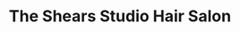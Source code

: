 ---
title: "The Shears Studio Hair Salon"
url: /denton/the-shears-studio-hair-salon/
shop: Friseur
---
